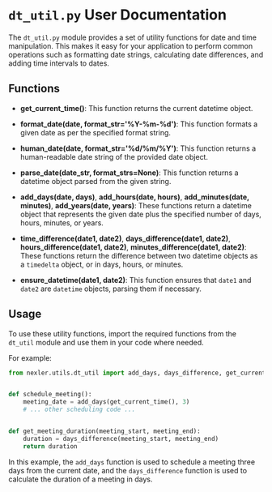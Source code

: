 # `dt_util.py` User Documentation

The `dt_util.py` module provides a set of utility functions for date and time manipulation. This makes it easy for your application to perform common operations such as formatting date strings, calculating date differences, and adding time intervals to dates.

## Functions

- **get_current_time()**: This function returns the current datetime object.

- **format_date(date, format_str='%Y-%m-%d')**: This function formats a given date as per the specified format string.

- **human_date(date, format_str='%d/%m/%Y')**: This function returns a human-readable date string of the provided date object.

- **parse_date(date_str, format_strs=None)**: This function returns a datetime object parsed from the given string.

- **add_days(date, days)**, **add_hours(date, hours)**, **add_minutes(date, minutes)**, **add_years(date, years)**: These functions return a datetime object that represents the given date plus the specified number of days, hours, minutes, or years.

- **time_difference(date1, date2)**, **days_difference(date1, date2)**, **hours_difference(date1, date2)**, **minutes_difference(date1, date2)**: These functions return the difference between two datetime objects as a `timedelta` object, or in days, hours, or minutes.

- **ensure_datetime(date1, date2)**: This function ensures that `date1` and `date2` are `datetime` objects, parsing them if necessary.

## Usage

To use these utility functions, import the required functions from the `dt_util` module and use them in your code where needed. 

For example:

```python
from nexler.utils.dt_util import add_days, days_difference, get_current_time


def schedule_meeting():
    meeting_date = add_days(get_current_time(), 3)
    # ... other scheduling code ...


def get_meeting_duration(meeting_start, meeting_end):
    duration = days_difference(meeting_start, meeting_end)
    return duration
```

In this example, the `add_days` function is used to schedule a meeting three days from the current date, and the `days_difference` function is used to calculate the duration of a meeting in days.